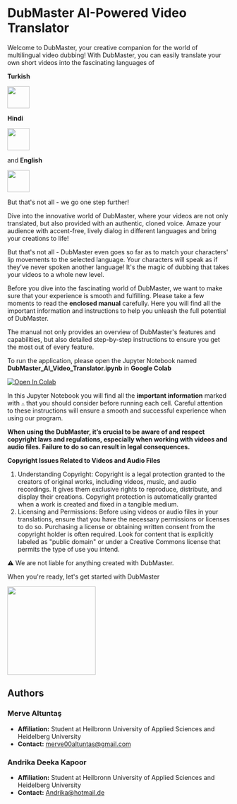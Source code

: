 # DubMaster AI-Powered Video Translator

Welcome to DubMaster, your creative companion for the world of multilingual video dubbing! With DubMaster, you can easily translate your own short videos into the fascinating languages of 

**Turkish**

<img src="https://em-content.zobj.net/source/emojione/151/flag-for-turkey_1f1f9-1f1f7.png" width=50>

**Hindi** 


<img src="https://em-content.zobj.net/source/emojione/151/flag-for-india_1f1ee-1f1f3.png" width=50>

and **English** 

<img src="https://em-content.zobj.net/source/emojione/151/flag-for-united-states_1f1fa-1f1f8.png" width=50>

But that's not all - we go one step further!


Dive into the innovative world of DubMaster, where your videos are not only translated, but also provided with an authentic, cloned voice. Amaze your audience with accent-free, lively dialog in different languages and bring your creations to life!

But that's not all - DubMaster even goes so far as to match your characters' lip movements to the selected language. Your characters will speak as if they've never spoken another language! It's the magic of dubbing that takes your videos to a whole new level.

Before you dive into the fascinating world of DubMaster, we want to make sure that your experience is smooth and fulfilling. Please take a few moments to read the **enclosed manual** carefully. Here you will find all the important information and instructions to help you unleash the full potential of DubMaster.

The manual not only provides an overview of DubMaster's features and capabilities, but also detailed step-by-step instructions to ensure you get the most out of every feature. 

To run the application, please open the Jupyter Notebook named **DubMaster_AI_Video_Translator.ipynb** in **Google Colab** 

<a href="https://github.com/Merve-Altuntas/DubMaster-AI_Powered_Video_Translator/blob/main/DubMaster_AI_Video_Translator.ipynb" target="_parent"><img src="https://colab.research.google.com/assets/colab-badge.svg" alt="Open In Colab"/></a>

In this Jupyter Notebook you will find all the **important information** marked with `⚠️` that you should consider before running each cell. Careful attention to these instructions will ensure a smooth and successful experience when using our program. 


**When using the DubMaster, it’s crucial to be aware of and respect copyright
laws and regulations, especially when working with videos and audio files.
Failure to do so can result in legal consequences.** 

**Copyright Issues Related to Videos and Audio Files**
1. Understanding Copyright:
Copyright is a legal protection granted to the creators of original works,
including videos, music, and audio recordings. It gives them exclusive
rights to reproduce, distribute, and display their creations. Copyright
protection is automatically granted when a work is created and fixed in
a tangible medium.
2. Licensing and Permissions:
Before using videos or audio files in your translations, ensure that you
have the necessary permissions or licenses to do so. Purchasing a
license or obtaining written consent from the copyright holder is often
required. Look for content that is explicitly labeled as "public domain"
or under a Creative Commons license that permits the type of use you
intend.

⚠️ We are not liable for anything created with DubMaster. 

When you're ready, let's get started with DubMaster

<img src="https://cdn.dribbble.com/users/835519/screenshots/2651153/media/88df4e54e2a63400c340a18eaaab06e9.gif" width=200>

## Authors

### Merve Altuntaş
* **Affiliation:** Student at Heilbronn University of Applied Sciences and Heidelberg University 
* **Contact:** merve00altuntas@gmail.com 

### Andrika Deeka Kapoor
* **Affiliation:** Student at Heilbronn University of Applied Sciences and Heidelberg University
* **Contact:** Andrika@hotmail.de 
